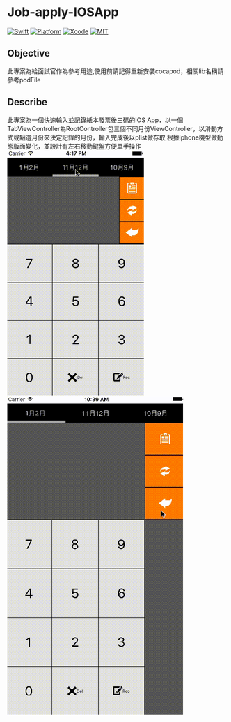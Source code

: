 # Job-apply-IOSApp
[![Swift](https://img.shields.io/badge/Swift-3.0-orange.svg)](https://swift.org)
[![Platform](https://img.shields.io/badge/Platform-iOS-lightgrey.svg)](https://github.com/omaralbeik/swifterSwift)
[![Xcode](https://img.shields.io/badge/Xcode-8.0-blue.svg)](https://developer.apple.com/xcode)
[![MIT](https://img.shields.io/badge/License-MIT-red.svg)](https://opensource.org/licenses/MIT)
## Objective
此專案為給面試官作為參考用途,使用前請記得重新安裝cocapod，相關lib名稱請參考podFile

## Describe
此專案為一個快速輸入並記錄紙本發票後三碼的IOS App，以一個TabViewController為RootController包三個不同月份ViewController，以滑動方式或點選月份來決定記錄的月份，輸入完成後以plist做存取
根據iphone機型做動態版面變化，並設計有左右移動鍵盤方便單手操作
![](DemoGif/iphone5.gif)
![](DemoGif/iphone6.gif)
